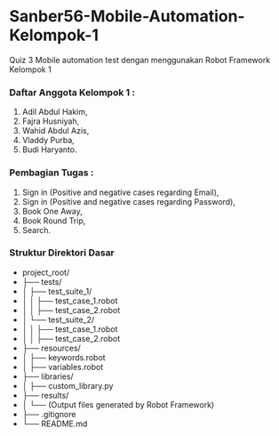 # Sanber56-Mobile-Automation-Kelompok-1
Quiz 3 Mobile automation test dengan menggunakan Robot Framework Kelompok 1

### Daftar Anggota Kelompok 1 :
1. Adil Abdul Hakim,
2. Fajra Husniyah,
3. Wahid Abdul Azis,
4. Vladdy Purba,
5. Budi Haryanto.

### Pembagian Tugas :
1. Sign in (Positive and negative cases regarding Email),
2. Sign in (Positive and negative cases regarding Password),
3. Book One Away,
4. Book Round Trip,
5. Search.

### Struktur Direktori Dasar
- project_root/
- ├── tests/
- │   ├── test_suite_1/
- │   │   ├── test_case_1.robot
- │   │   ├── test_case_2.robot
- │   └── test_suite_2/
- │   │   ├── test_case_1.robot
- │   │   ├── test_case_2.robot
- ├── resources/
- │   ├── keywords.robot
- │   ├── variables.robot
- ├── libraries/
- │   ├── custom_library.py
- ├── results/
- │   └── (Output files generated by Robot Framework)
- ├── .gitignore
- └── README.md